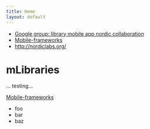 ```yaml
---
title: Home
layout: default
---
```

- [Google group: library mobile app nordic collaboration](http://groups.google.com/group/library-mobile-app-nordic-collaboration)
- <a href="Mobile-frameworks">Mobile-frameworks</a>
- http://nordiclabs.org/

# mLibraries
... testing...

<a href="Mobile-frameworks">Mobile-frameworks</a>

- foo
- bar
- baz
